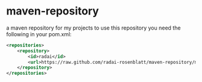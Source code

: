 maven-repository
================

a maven repository for my projects
to use this repository you need the following in your pom.xml:
```xml
<repositories>
    <repository>
        <id>radai</id>
        <url>https://raw.github.com/radai-rosenblatt/maven-repository/master/</url>
    </repository>
</repositories>
```
